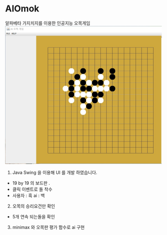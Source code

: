 # AIOmok
알파베타 가지치지를 이용한 인공지능 오목게임
![Alt text](/image/omok.JPG)

1. Java Swing 을 이용해 UI 를 개발 하였습니다. 
- 19 by 19 의 보드판 .
- 클릭 이벤트로 돌 착수 
- 사용자 : 흑     ai : 백 
2. 오목의 승리요건만 확인 
- 5개 연속 되는돌을 확인 
3. minimax 와 오목판 평가 함수로 ai 구현
